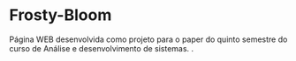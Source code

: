 # Frosty-Bloom

Página WEB desenvolvida como projeto para o paper do quinto semestre do curso de Análise e desenvolvimento de sistemas.
.

